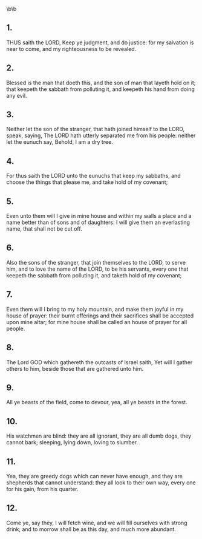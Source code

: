 \b\b
## 1.
THUS saith the LORD, Keep ye judgment, and do justice: for my salvation is near to come, and my righteousness to be revealed.
## 2.
Blessed is the man that doeth this, and the son of man that layeth hold on it; that keepeth the sabbath from polluting it, and keepeth his hand from doing any evil.
## 3.
Neither let the son of the stranger, that hath joined himself to the LORD, speak, saying, The LORD hath utterly separated me from his people: neither let the eunuch say, Behold, I am a dry tree.
## 4.
For thus saith the LORD unto the eunuchs that keep my sabbaths, and choose the things that please me, and take hold of my covenant;
## 5.
Even unto them will I give in mine house and within my walls a place and a name better than of sons and of daughters: I will give them an everlasting name, that shall not be cut off.
## 6.
Also the sons of the stranger, that join themselves to the LORD, to serve him, and to love the name of the LORD, to be his servants, every one that keepeth the sabbath from polluting it, and taketh hold of my covenant;
## 7.
Even them will I bring to my holy mountain, and make them joyful in my house of prayer: their burnt offerings and their sacrifices shall be accepted upon mine altar; for mine house shall be called an house of prayer for all people.
## 8.
The Lord GOD which gathereth the outcasts of Israel saith, Yet will I gather others to him, beside those that are gathered unto him.
## 9.
All ye beasts of the field, come to devour, yea, all ye beasts in the forest.
## 10.
His watchmen are blind: they are all ignorant, they are all dumb dogs, they cannot bark; sleeping, lying down, loving to slumber.
## 11.
Yea, they are greedy dogs which can never have enough, and they are shepherds that cannot understand: they all look to their own way, every one for his gain, from his quarter.
## 12.
Come ye, say they, I will fetch wine, and we will fill ourselves with strong drink; and to morrow shall be as this day, and much more abundant.

